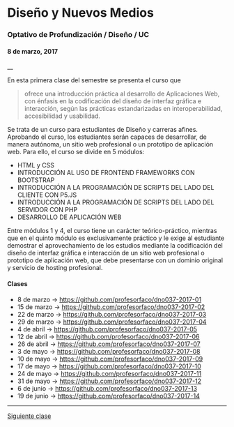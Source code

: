 # Diseño y Nuevos Medios
### Optativo de Profundización / Diseño / UC
#### 8 de marzo, 2017
__

En esta primera clase del semestre se presenta el curso que 
>ofrece una introducción práctica al desarrollo de Aplicaciones Web, con énfasis en la codificación del diseño de interfaz gráfica e interacción, según las prácticas estandarizadas en interoperabilidad, accesibilidad y usabilidad.

Se trata de un curso para estudiantes de Diseño y carreras afines. Aprobando el curso, los estudiantes serán capaces de desarrollar, de manera autónoma, un sitio web profesional o un prototipo de aplicación web. Para ello, el curso se divide en 5 módulos:  
- HTML y CSS
- INTRODUCCIÓN AL USO DE FRONTEND FRAMEWORKS CON BOOTSTRAP
- INTRODUCCIÓN A LA PROGRAMACIÓN DE SCRIPTS DEL LADO DEL CLIENTE CON P5.JS
- INTRODUCCIÓN A LA PROGRAMACIÓN DE SCRIPTS DEL LADO DEL SERVIDOR CON PHP
- DESARROLLO DE APLICACIÓN WEB

Entre módulos 1 y 4, el curso tiene un carácter teórico-práctico, mientras que en el quinto módulo es exclusivamente práctico y le exige al estudiante demostrar el aprovechamiento de los estudios mediante la codificación del diseño de interfaz gráfica e interacción de un sitio web profesional o prototipo de aplicación web, que debe presentarse con un dominio original y servicio de hosting profesional.

#### Clases 

- 8 de marzo -> https://github.com/profesorfaco/dno037-2017-01
- 15 de marzo -> https://github.com/profesorfaco/dno037-2017-02
- 22 de marzo -> https://github.com/profesorfaco/dno037-2017-03
- 29 de marzo -> https://github.com/profesorfaco/dno037-2017-04
- 4 de abril -> https://github.com/profesorfaco/dno037-2017-05
- 12 de abril -> https://github.com/profesorfaco/dno037-2017-06
- 26 de abril -> https://github.com/profesorfaco/dno037-2017-07
- 3 de mayo -> https://github.com/profesorfaco/dno037-2017-08
- 10 de mayo -> https://github.com/profesorfaco/dno037-2017-09
- 17 de mayo -> https://github.com/profesorfaco/dno037-2017-10
- 24 de mayo -> https://github.com/profesorfaco/dno037-2017-11
- 31 de mayo -> https://github.com/profesorfaco/dno037-2017-12
- 6 de junio -> https://github.com/profesorfaco/dno037-2017-13
- 19 de junio -> https://github.com/profesorfaco/dno037-2017-14

---------

[Siguiente clase](https://github.com/profesorfaco/dno037-2017-02/)

